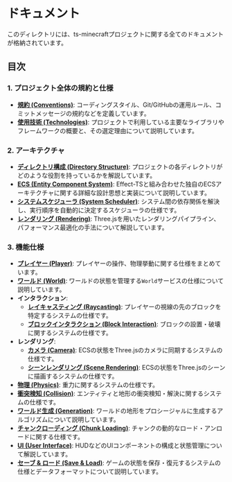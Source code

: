 # ドキュメント

このディレクトリには、ts-minecraftプロジェクトに関する全てのドキュメントが格納されています。

## 目次

### 1. プロジェクト全体の規約と仕様

- [**規約 (Conventions)**](./project/conventions.md): コーディングスタイル、Git/GitHubの運用ルール、コミットメッセージの規約などを定義しています。
- [**使用技術 (Technologies)**](./project/technologies.md): プロジェクトで利用している主要なライブラリやフレームワークの概要と、その選定理由について説明しています。

### 2. アーキテクチャ

- [**ディレクトリ構成 (Directory Structure)**](./architecture/directory_structure.md): プロジェクトの各ディレクトリがどのような役割を持っているかを解説しています。
- [**ECS (Entity Component System)**](./architecture/ecs.md): Effect-TSと組み合わせた独自のECSアーキテクチャに関する詳細な設計思想と実装について説明しています。
- [**システムスケジューラ (System Scheduler)**](./architecture/system-scheduler.md): システム間の依存関係を解決し、実行順序を自動的に決定するスケジューラの仕様です。
- [**レンダリング (Rendering)**](./architecture/rendering.md): Three.jsを用いたレンダリングパイプライン、パフォーマンス最適化の手法について解説しています。

### 3. 機能仕様

- [**プレイヤー (Player)**](./features/player.md): プレイヤーの操作、物理挙動に関する仕様をまとめています。
- [**ワールド (World)**](./features/world.md): ワールドの状態を管理する`World`サービスの仕様について説明しています。
- **インタラクション**:
  - [**レイキャスティング (Raycasting)**](./features/update-target.md): プレイヤーの視線の先のブロックを特定するシステムの仕様です。
  - [**ブロックインタラクション (Block Interaction)**](./features/block-interaction.md): ブロックの設置・破壊に関するシステムの仕様です。
- **レンダリング**:
  - [**カメラ (Camera)**](./features/camera.md): ECSの状態をThree.jsのカメラに同期するシステムの仕様です。
  - [**シーンレンダリング (Scene Rendering)**](./features/scene.md): ECSの状態をThree.jsのシーンに描画するシステムの仕様です。
- [**物理 (Physics)**](./features/physics.md): 重力に関するシステムの仕様です。
- [**衝突検知 (Collision)**](./features/collision.md): エンティティと地形の衝突検知・解決に関するシステムの仕様です。
- [**ワールド生成 (Generation)**](./features/generation.md): ワールドの地形をプロシージャルに生成するアルゴリズムについて説明しています。
- [**チャンクローディング (Chunk Loading)**](./features/chunk-loading.md): チャンクの動的なロード・アンロードに関する仕様です。
- [**UI (User Interface)**](./features/ui.md): HUDなどのUIコンポーネントの構成と状態管理について解説しています。
- [**セーブ & ロード (Save & Load)**](./features/save_load.md): ゲームの状態を保存・復元するシステムの仕様とデータフォーマットについて説明しています。
